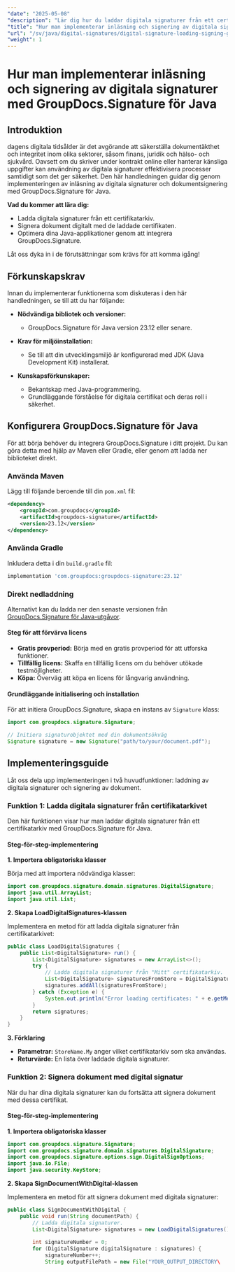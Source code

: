 ```yaml
---
"date": "2025-05-08"
"description": "Lär dig hur du laddar digitala signaturer från ett certifikatarkiv och signerar dokument digitalt med GroupDocs.Signature för Java. Effektivisera dina Java-applikationer med säker dokumentsignering."
"title": "Hur man implementerar inläsning och signering av digitala signaturer med GroupDocs.Signature för Java"
"url": "/sv/java/digital-signatures/digital-signature-loading-signing-groupdocs-java/"
"weight": 1
---
```


# Hur man implementerar inläsning och signering av digitala signaturer med GroupDocs.Signature för Java

## Introduktion

dagens digitala tidsålder är det avgörande att säkerställa dokumentäkthet och integritet inom olika sektorer, såsom finans, juridik och hälso- och sjukvård. Oavsett om du skriver under kontrakt online eller hanterar känsliga uppgifter kan användning av digitala signaturer effektivisera processer samtidigt som det ger säkerhet. Den här handledningen guidar dig genom implementeringen av inläsning av digitala signaturer och dokumentsignering med GroupDocs.Signature för Java.

**Vad du kommer att lära dig:**
- Ladda digitala signaturer från ett certifikatarkiv.
- Signera dokument digitalt med de laddade certifikaten.
- Optimera dina Java-applikationer genom att integrera GroupDocs.Signature.

Låt oss dyka in i de förutsättningar som krävs för att komma igång!

## Förkunskapskrav

Innan du implementerar funktionerna som diskuteras i den här handledningen, se till att du har följande:

- **Nödvändiga bibliotek och versioner:**
  - GroupDocs.Signature för Java version 23.12 eller senare.
  
- **Krav för miljöinstallation:**
  - Se till att din utvecklingsmiljö är konfigurerad med JDK (Java Development Kit) installerat.
- **Kunskapsförkunskaper:**
  - Bekantskap med Java-programmering.
  - Grundläggande förståelse för digitala certifikat och deras roll i säkerhet.

## Konfigurera GroupDocs.Signature för Java

För att börja behöver du integrera GroupDocs.Signature i ditt projekt. Du kan göra detta med hjälp av Maven eller Gradle, eller genom att ladda ner biblioteket direkt.

### Använda Maven

Lägg till följande beroende till din `pom.xml` fil:

```xml
<dependency>
    <groupId>com.groupdocs</groupId>
    <artifactId>groupdocs-signature</artifactId>
    <version>23.12</version>
</dependency>
```

### Använda Gradle

Inkludera detta i din `build.gradle` fil:

```gradle
implementation 'com.groupdocs:groupdocs-signature:23.12'
```

### Direkt nedladdning

Alternativt kan du ladda ner den senaste versionen från [GroupDocs.Signature för Java-utgåvor](https://releases.groupdocs.com/signature/java/).

#### Steg för att förvärva licens

- **Gratis provperiod:** Börja med en gratis provperiod för att utforska funktioner.
- **Tillfällig licens:** Skaffa en tillfällig licens om du behöver utökade testmöjligheter.
- **Köpa:** Överväg att köpa en licens för långvarig användning.

#### Grundläggande initialisering och installation

För att initiera GroupDocs.Signature, skapa en instans av `Signature` klass:

```java
import com.groupdocs.signature.Signature;

// Initiera signaturobjektet med din dokumentsökväg
Signature signature = new Signature("path/to/your/document.pdf");
```

## Implementeringsguide

Låt oss dela upp implementeringen i två huvudfunktioner: laddning av digitala signaturer och signering av dokument.

### Funktion 1: Ladda digitala signaturer från certifikatarkivet

Den här funktionen visar hur man laddar digitala signaturer från ett certifikatarkiv med GroupDocs.Signature för Java.

#### Steg-för-steg-implementering

**1. Importera obligatoriska klasser**

Börja med att importera nödvändiga klasser:

```java
import com.groupdocs.signature.domain.signatures.DigitalSignature;
import java.util.ArrayList;
import java.util.List;
```

**2. Skapa LoadDigitalSignatures-klassen**

Implementera en metod för att ladda digitala signaturer från certifikatarkivet:

```java
public class LoadDigitalSignatures {
    public List<DigitalSignature> run() {
        List<DigitalSignature> signatures = new ArrayList<>();
        try {
            // Ladda digitala signaturer från "Mitt" certifikatarkiv.
            List<DigitalSignature> signaturesFromStore = DigitalSignature.loadDigitalSignatures(StoreName.My);
            signatures.addAll(signaturesFromStore);
        } catch (Exception e) {
            System.out.println("Error loading certificates: " + e.getMessage());
        }
        return signatures;
    }
}
```

**3. Förklaring**

- **Parametrar:** `StoreName.My` anger vilket certifikatarkiv som ska användas.
- **Returvärde:** En lista över laddade digitala signaturer.

### Funktion 2: Signera dokument med digital signatur

När du har dina digitala signaturer kan du fortsätta att signera dokument med dessa certifikat.

#### Steg-för-steg-implementering

**1. Importera obligatoriska klasser**

```java
import com.groupdocs.signature.Signature;
import com.groupdocs.signature.domain.signatures.DigitalSignature;
import com.groupdocs.signature.options.sign.DigitalSignOptions;
import java.io.File;
import java.security.KeyStore;
```

**2. Skapa SignDocumentWithDigital-klassen**

Implementera en metod för att signera dokument med digitala signaturer:

```java
public class SignDocumentWithDigital {
    public void run(String documentPath) {
        // Ladda digitala signaturer.
        List<DigitalSignature> signatures = new LoadDigitalSignatures().run();
        
        int signatureNumber = 0;
        for (DigitalSignature digitalSignature : signatures) {
            signatureNumber++;
            String outputFilePath = new File("YOUR_OUTPUT_DIRECTORY\